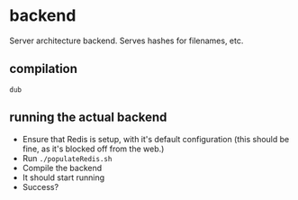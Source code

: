# backend
Server architecture backend. Serves hashes for filenames, etc.
## compilation
```
dub
```
## running the actual backend
- Ensure that Redis is setup, with it's default configuration (this should be fine, as it's blocked off from the web.)
- Run `./populateRedis.sh`
- Compile the backend
- It should start running
- Success?